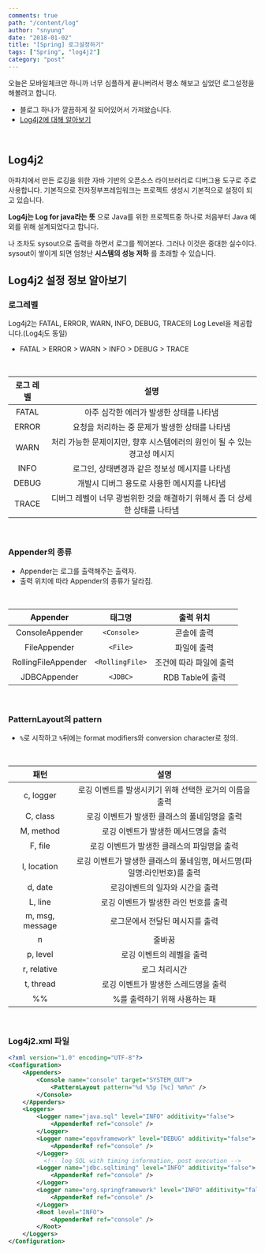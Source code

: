 ```yaml
---
comments: true
path: "/content/log"
author: "snyung"
date: "2018-01-02"
title: "[Spring] 로그설정하기"
tags: ["Spring", "log4j2"]
category: "post"
---
```


오늘은 모바일체크만 하니까 너무 심플하게 끝나버려서 평소 해보고 싶었던 로그설정을 해볼려고 합니다.

- 블로그 하나가 깔끔하게 잘 되어있어서 가져왔습니다.
- [Log4j2에 대해 알아보기](http://blog.naver.com/PostView.nhn?blogId=mk1126sj&logNo=220970218433)

<br/>

## Log4j2

아파치에서 만든 로깅을 위한 자바 기반의 오픈소스 라이브러리로 디버그용 도구로 주로 사용합니다.
기본적으로 전자정부프레임워크는 프로젝트 생성시 기본적으로 설정이 되고 있습니다.
<br/>

**Log4j는 Log for java라는 뜻** 으로 Java를 위한 프로젝트중 하나로 처음부터 Java 예외를 위해 설계되었다고 합니다.
<br/>

나 조차도 sysout으로 출력을 하면서 로그를 찍어본다. 그러나 이것은 중대한 실수이다. sysout이 쌓이게 되면 엄청난 **시스템의 성능 저하** 를 초래할 수 있습니다.
<br/>

## Log4j2 설정 정보 알아보기

### 로그레벨

Log4j2는 FATAL, ERROR, WARN, INFO, DEBUG, TRACE의 Log Level을 제공합니다.(Log4j도 동일)
<br/>

- FATAL > ERROR > WARN > INFO > DEBUG > TRACE

<br/>

|로그 레벨|설명|
|:-:|:-:|
|FATAL|아주 심각한 에러가 발생한 상태를 나타냄|
|ERROR|요청을 처리하는 중 문제가 발생한 상태를 나타냄|
|WARN|처리 가능한 문제이지만, 향후 시스템에러의 원인이 될 수 있는 경고성 메시지|
|INFO|로그인, 상태변경과 같은 정보성 메시지를 나타냄|
|DEBUG|개발시 디버그 용도로 사용한 메시지를 나타냄|
|TRACE|디버그 레벨이 너무 광범위한 것을 해결하기 위해서 좀 더 상세한 상태를 나타냄|

<br/>

### Appender의 종류

- Appender는 로그를 출력해주는 출력자.
- 출력 위치에 따라 Appender의 종류가 달라짐.

<br/>

|Appender|태그명|출력 위치|
|:-:|:-:|:-:|
|ConsoleAppender|`<Console>`|콘솔에 출력|
|FileAppender|`<File>`|파일에 출력|
|RollingFileAppender|`<RollingFile>`|조건에 따라 파일에 출력|
|JDBCAppender|`<JDBC>`|RDB Table에 출력|

<br/>

### PatternLayout의 pattern

- `%`로 시작하고 `%`뒤에는 format modifiers와 conversion character로 정의.

<br/>

|패턴|설명|
|:-:|:-:|
|c, logger|로깅 이벤트를 발생시키기 위해 선택한 로거의 이름을 출력|
|C, class|로깅 이벤트가 발생한 클래스의 풀네임명을 출력|
|M, method|로깅 이벤트가 발생한 메서드명을 출력|
|F, file|로깅 이벤트가 발생한 클래스의 파일명을 출력|
|l, location|로깅 이벤트가 발생한 클래스의 풀네임명, 메서드명(파일명:라인번호)를 출력|
|d, date|로깅이벤트의 일자와 시간을 출력 |
|L, line|로깅 이벤트가 발생한 라인 번호를 출력|
|m, msg, message|로그문에서 전달된 메시지를 출력|
|n|줄바꿈|
|p, level|로깅 이벤트의 레벨을 출력|
|r, relative|로그 처리시간|
|t, thread|로깅 이벤트가 발생한 스레드명을 출력|
|%%|%를 출력하기 위해 사용하는 패|

<br/>

### Log4j2.xml 파일

```xml
<?xml version="1.0" encoding="UTF-8"?>
<Configuration>
    <Appenders>
        <Console name="console" target="SYSTEM_OUT">
            <PatternLayout pattern="%d %5p [%c] %m%n" />
        </Console>
    </Appenders>
    <Loggers>
        <Logger name="java.sql" level="INFO" additivity="false">
            <AppenderRef ref="console" />
        </Logger>
        <Logger name="egovframework" level="DEBUG" additivity="false">
            <AppenderRef ref="console" />
        </Logger>
          <!-- log SQL with timing information, post execution -->
        <Logger name="jdbc.sqltiming" level="INFO" additivity="false">
            <AppenderRef ref="console" />
        </Logger>
        <Logger name="org.springframework" level="INFO" additivity="false">
            <AppenderRef ref="console" />
        </Logger>
        <Root level="INFO">
            <AppenderRef ref="console" />
        </Root>
    </Loggers>
</Configuration>
```